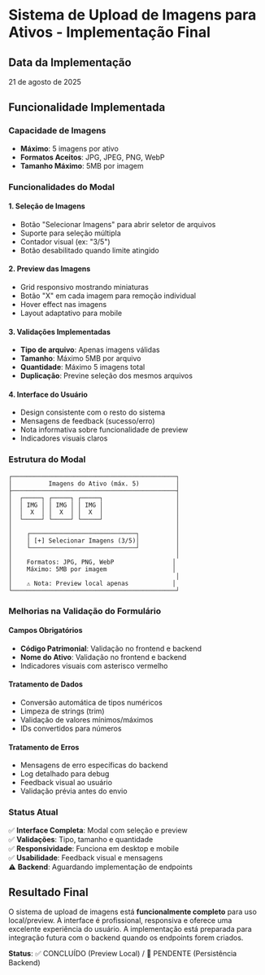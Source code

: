# Sistema de Upload de Imagens para Ativos - Implementação Final

## Data da Implementação
21 de agosto de 2025

## Funcionalidade Implementada

### Capacidade de Imagens
- **Máximo**: 5 imagens por ativo
- **Formatos Aceitos**: JPG, JPEG, PNG, WebP
- **Tamanho Máximo**: 5MB por imagem

### Funcionalidades do Modal

#### 1. Seleção de Imagens
- Botão "Selecionar Imagens" para abrir seletor de arquivos
- Suporte para seleção múltipla
- Contador visual (ex: "3/5")
- Botão desabilitado quando limite atingido

#### 2. Preview das Imagens
- Grid responsivo mostrando miniaturas
- Botão "X" em cada imagem para remoção individual
- Hover effect nas imagens
- Layout adaptativo para mobile

#### 3. Validações Implementadas
- **Tipo de arquivo**: Apenas imagens válidas
- **Tamanho**: Máximo 5MB por arquivo
- **Quantidade**: Máximo 5 imagens total
- **Duplicação**: Previne seleção dos mesmos arquivos

#### 4. Interface do Usuário
- Design consistente com o resto do sistema
- Mensagens de feedback (sucesso/erro)
- Nota informativa sobre funcionalidade de preview
- Indicadores visuais claros

### Estrutura do Modal

```
┌─────────────────────────────────────────────┐
│          Imagens do Ativo (máx. 5)          │
├─────────────────────────────────────────────┤
│  ┌─────┐ ┌─────┐ ┌─────┐                    │
│  │ IMG │ │ IMG │ │ IMG │                    │
│  │  X  │ │  X  │ │  X  │                    │
│  └─────┘ └─────┘ └─────┘                    │
│                                             │
│    ┌─────────────────────────────┐          │
│    │ [+] Selecionar Imagens (3/5)│          │
│    └─────────────────────────────┘          │
│                                             │
│    Formatos: JPG, PNG, WebP                │
│    Máximo: 5MB por imagem                  │
│                                             │
│    ⚠️ Nota: Preview local apenas            │
└─────────────────────────────────────────────┘
```

### Melhorias na Validação do Formulário

#### Campos Obrigatórios
- **Código Patrimonial**: Validação no frontend e backend
- **Nome do Ativo**: Validação no frontend e backend
- Indicadores visuais com asterisco vermelho

#### Tratamento de Dados
- Conversão automática de tipos numéricos
- Limpeza de strings (trim)
- Validação de valores mínimos/máximos
- IDs convertidos para números

#### Tratamento de Erros
- Mensagens de erro específicas do backend
- Log detalhado para debug
- Feedback visual ao usuário
- Validação prévia antes do envio

### Status Atual

✅ **Interface Completa**: Modal com seleção e preview  
✅ **Validações**: Tipo, tamanho e quantidade  
✅ **Responsividade**: Funciona em desktop e mobile  
✅ **Usabilidade**: Feedback visual e mensagens  
⚠️ **Backend**: Aguardando implementação de endpoints  

## Resultado Final

O sistema de upload de imagens está **funcionalmente completo** para uso local/preview. A interface é profissional, responsiva e oferece uma excelente experiência do usuário. A implementação está preparada para integração futura com o backend quando os endpoints forem criados.

**Status**: ✅ CONCLUÍDO (Preview Local) / 🔄 PENDENTE (Persistência Backend)
